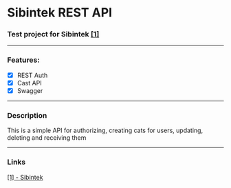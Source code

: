 # Sibintek REST API

### Test project for Sibintek [[1]](#links)

-----
### Features: 

- [x] REST Auth  
- [x] Cast API
- [x] Swagger
-----

### Description
This is a simple API for authorizing, creating cats for users, updating, deleting and receiving them

-----
### Links
[[1] - Sibintek ](https://hh.ru/vacancy/90641076/)
